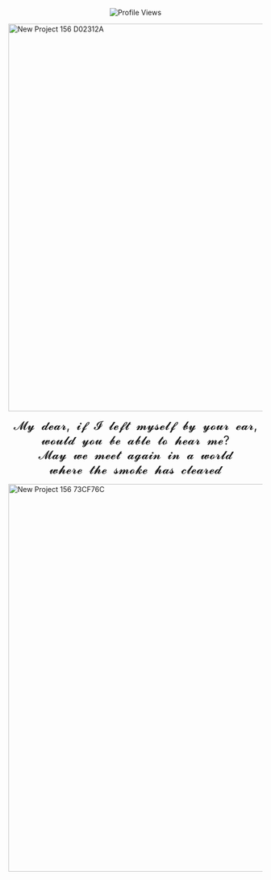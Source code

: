 <p align="center">
  <img src="https://komarev.com/ghpvc/?username=nostalgep&color=430a0b&style=plastic&label=𝜗𝜚+profile+views+‎" alt="Profile Views" />
</p> 
<img width="2160" height="769" alt="New Project 156  D02312A" src="https://github.com/user-attachments/assets/e6e69a13-3e3a-487a-bf27-5ec70836a2be" />
<p align="center">
  <font size="5">
    𝓜𝔂&nbsp;&nbsp;𝓭𝓮𝓪𝓻,&nbsp;&nbsp;𝓲𝓯&nbsp;&nbsp;𝓘&nbsp;&nbsp;𝓵𝓮𝓯𝓽&nbsp;&nbsp;𝓶𝔂𝓼𝓮𝓵𝓯&nbsp;&nbsp;𝓫𝔂&nbsp;&nbsp;𝔂𝓸𝓾𝓻&nbsp;&nbsp;𝓮𝓪𝓻,<br>
    𝔀𝓸𝓾𝓵𝓭&nbsp;&nbsp;𝔂𝓸𝓾&nbsp;&nbsp;𝓫𝓮&nbsp;&nbsp;𝓪𝓫𝓵𝓮&nbsp;&nbsp;𝓽𝓸&nbsp;&nbsp;𝓱𝓮𝓪𝓻&nbsp;&nbsp;𝓶𝓮?<br>
    𝓜𝓪𝔂&nbsp;&nbsp;𝔀𝓮&nbsp;&nbsp;𝓶𝓮𝓮𝓽&nbsp;&nbsp;𝓪𝓰𝓪𝓲𝓷&nbsp;&nbsp;𝓲𝓷&nbsp;&nbsp;𝓪&nbsp;&nbsp;𝔀𝓸𝓻𝓵𝓭<br>
    𝔀𝓱𝓮𝓻𝓮&nbsp;&nbsp;𝓽𝓱𝓮&nbsp;&nbsp;𝓼𝓶𝓸𝓴𝓮&nbsp;&nbsp;𝓱𝓪𝓼&nbsp;&nbsp;𝓬𝓵𝓮𝓪𝓻𝓮𝓭
  </font>
</p>
<img width="2160" height="769" alt="New Project 156  73CF76C" src="https://github.com/user-attachments/assets/991b7dc6-8b86-44df-8244-da8990f940cb" />
